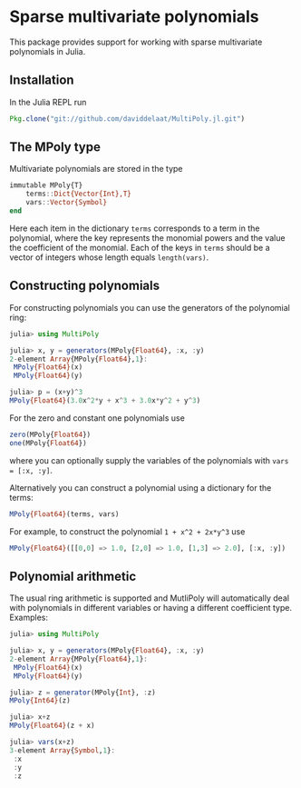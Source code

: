 # Sparse multivariate polynomials

This package provides support for working with sparse multivariate polynomials in Julia. 

## Installation

In the Julia REPL run
```julia
Pkg.clone("git://github.com/daviddelaat/MultiPoly.jl.git")
```

## The MPoly type

Multivariate polynomials are stored in the type
```julia
immutable MPoly{T}
    terms::Dict{Vector{Int},T}
    vars::Vector{Symbol}
end
```
Here each item in the dictionary `terms` corresponds to a term in the polynomial, where the key represents the monomial powers and the value the coefficient of the monomial. Each of the keys in `terms` should be a vector of integers whose length equals `length(vars)`.

## Constructing polynomials

For constructing polynomials you can use the generators of the polynomial ring:
```julia
julia> using MultiPoly

julia> x, y = generators(MPoly{Float64}, :x, :y)
2-element Array{MPoly{Float64},1}:
 MPoly{Float64}(x)
 MPoly{Float64}(y)

julia> p = (x+y)^3
MPoly{Float64}(3.0x^2*y + x^3 + 3.0x*y^2 + y^3)
```
For the zero and constant one polynomials use
```julia
zero(MPoly{Float64})
one(MPoly{Float64})
```
where you can optionally supply the variables of the polynomials with `vars = [:x, :y]`.

Alternatively you can construct a polynomial using a dictionary for the terms:
```julia
MPoly{Float64}(terms, vars)
```
For example, to construct the polynomial `1 + x^2 + 2x*y^3` use
```julia
MPoly{Float64}([[0,0] => 1.0, [2,0] => 1.0, [1,3] => 2.0], [:x, :y])
```

## Polynomial arithmetic

The usual ring arithmetic is supported and MutliPoly will automatically deal with polynomials in different variables or having a different coefficient type. Examples:
```julia
julia> using MultiPoly

julia> x, y = generators(MPoly{Float64}, :x, :y)
2-element Array{MPoly{Float64},1}:
 MPoly{Float64}(x)
 MPoly{Float64}(y)

julia> z = generator(MPoly{Int}, :z)
MPoly{Int64}(z)

julia> x+z
MPoly{Float64}(z + x)

julia> vars(x+z)
3-element Array{Symbol,1}:
 :x
 :y
 :z
```
